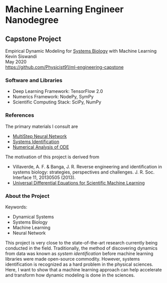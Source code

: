 # Machine Learning Engineer Nanodegree
## Capstone Project
Empirical Dynamic Modeling for [Systems Biology](https://en.wikipedia.org/wiki/Systems_biology) with Machine Learning  
Kevin Siswandi  
May 2020  
https://github.com/Physicist91/ml-engineering-capstone

### Software and Libraries

* Deep Learning Framework: TensorFlow 2.0
* Numerics Framework: NodePy, SymPy
* Scientific Computing Stack: SciPy, NumPy

### References

The primary materials I consult are
* [MultiStep Neural Network](https://maziarraissi.github.io/research/7_multistep_neural_networks/)
* [Systems Identification](https://www.mathworks.com/help/ident/gs/about-system-identification.html)
* [Numerical Analysis of ODE](https://www.mathsim.eu/~gkanscha/notes/ode.pdf)

The motivation of this project is derived from
* Villaverde, A. F. & Banga, J. R. Reverse engineering and identification in systems biology: strategies, perspectives and challenges. J. R. Soc. Interface 11, 20130505 (2013).
* [Universal Differential Equations for Scientific Machine Learning](https://arxiv.org/abs/2001.04385)

### About the Project

Keywords:
- Dynamical Systems
- Systems Biology
- Machine Learning
- Neural Network

This project is very close to the state-of-the-art research currently being conducted in the field. Traditionally, the method of discovering dynamics from data was known as *system identification* before machine learning libraries were made open-source commodity. However, systems identification is recognized as a hard problem in the physical sciences. Here, I want to show that a machine learning approach can help accelerate and transform how dynamic modeling is done in the sciences.

